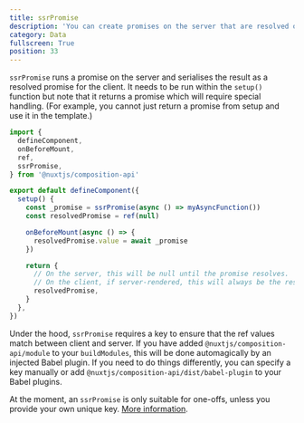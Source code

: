 ```yaml
---
title: ssrPromise
description: 'You can create promises on the server that are resolved on the client'
category: Data
fullscreen: True
position: 33
---
```


`ssrPromise` runs a promise on the server and serialises the result as a resolved promise for the client. It needs to be run within the `setup()` function but note that it returns a promise which will require special handling. (For example, you cannot just return a promise from setup and use it in the template.)

```ts
import {
  defineComponent,
  onBeforeMount,
  ref,
  ssrPromise,
} from '@nuxtjs/composition-api'

export default defineComponent({
  setup() {
    const _promise = ssrPromise(async () => myAsyncFunction())
    const resolvedPromise = ref(null)

    onBeforeMount(async () => {
      resolvedPromise.value = await _promise
    })

    return {
      // On the server, this will be null until the promise resolves.
      // On the client, if server-rendered, this will always be the resolved promise.
      resolvedPromise,
    }
  },
})
```

<alert type="info">

Under the hood, `ssrPromise` requires a key to ensure that the ref values match between client and server. If you have added `@nuxtjs/composition-api/module` to your `buildModules`, this will be done automagically by an injected Babel plugin. If you need to do things differently, you can specify a key manually or add `@nuxtjs/composition-api/dist/babel-plugin` to your Babel plugins.

</alert>

<alert>

At the moment, an `ssrPromise` is only suitable for one-offs, unless you provide your own unique key. [More information](/getting-started/gotchas#keyed-functions).

</alert>
